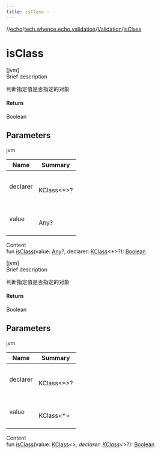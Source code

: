 ```yaml
---
title: isClass -
---
```

//[echo](../../index.md)/[tech.whence.echo.validation](../index.md)/[Validation](index.md)/[isClass](is-class.md)



# isClass  
[jvm]  
Brief description  


判断指定值是否指定的对象



#### Return  


Boolean



## Parameters  
  
jvm  
  
|  Name|  Summary| 
|---|---|
| declarer| <br><br>KClass<*>?<br><br>
| value| <br><br>Any?<br><br>
  
  
Content  
fun [isClass](is-class.md)(value: [Any](https://kotlinlang.org/api/latest/jvm/stdlib/kotlin/-any/index.html)?, declarer: [KClass](https://kotlinlang.org/api/latest/jvm/stdlib/kotlin.reflect/-k-class/index.html)<*>?): [Boolean](https://kotlinlang.org/api/latest/jvm/stdlib/kotlin/-boolean/index.html)  


[jvm]  
Brief description  


判断指定值是否指定的对象



#### Return  


Boolean



## Parameters  
  
jvm  
  
|  Name|  Summary| 
|---|---|
| declarer| <br><br>KClass<*>?<br><br>
| value| <br><br>KClass<*><br><br>
  
  
Content  
fun [isClass](is-class.md)(value: [KClass](https://kotlinlang.org/api/latest/jvm/stdlib/kotlin.reflect/-k-class/index.html)<*>, declarer: [KClass](https://kotlinlang.org/api/latest/jvm/stdlib/kotlin.reflect/-k-class/index.html)<*>?): [Boolean](https://kotlinlang.org/api/latest/jvm/stdlib/kotlin/-boolean/index.html)  




